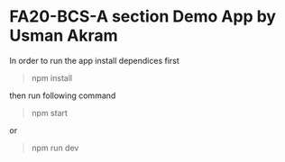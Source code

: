 # FA20-BCS-A section Demo App by Usman Akram

In order to run the app install dependices first 

>npm install 

then run following command 

>npm start

or 

>npm run dev

